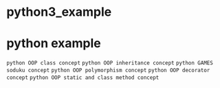 # python3_example
# python example
`python OOP class concept`
`python OOP inheritance concept`
`python GAMES soduku concept`
`python OOP polymorphism concept`
`python OOP decorator concept`
`python OOP static and class method concept`